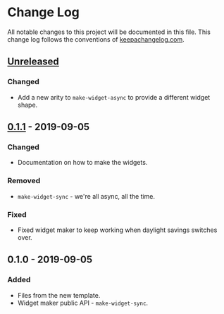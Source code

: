 # Change Log
All notable changes to this project will be documented in this file. This change log follows the conventions of [keepachangelog.com](http://keepachangelog.com/).

## [Unreleased]
### Changed
- Add a new arity to `make-widget-async` to provide a different widget shape.

## [0.1.1] - 2019-09-05
### Changed
- Documentation on how to make the widgets.

### Removed
- `make-widget-sync` - we're all async, all the time.

### Fixed
- Fixed widget maker to keep working when daylight savings switches over.

## 0.1.0 - 2019-09-05
### Added
- Files from the new template.
- Widget maker public API - `make-widget-sync`.

[Unreleased]: https://github.com/your-name/spec-test/compare/0.1.1...HEAD
[0.1.1]: https://github.com/your-name/spec-test/compare/0.1.0...0.1.1
